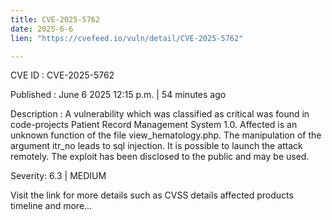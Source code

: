 ```yaml
---
title: CVE-2025-5762
date: 2025-6-6
lien: "https://cvefeed.io/vuln/detail/CVE-2025-5762"

---
```


CVE ID : CVE-2025-5762

Published :  June 6
2025
12:15 p.m. | 54 minutes ago

Description : A vulnerability
which was classified as critical
was found in code-projects Patient Record Management System 1.0. Affected is an unknown function of the file view_hematology.php. The manipulation of the argument itr_no leads to sql injection. It is possible to launch the attack remotely. The exploit has been disclosed to the public and may be used.

Severity: 6.3 | MEDIUM

Visit the link for more details
such as CVSS details
affected products
timeline
and more...
